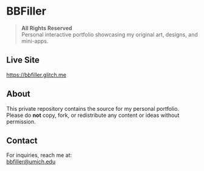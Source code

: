# BBFiller

> **All Rights Reserved**  
> Personal interactive portfolio showcasing my original art, designs, and mini-apps.

## Live Site

https://bbfiller.glitch.me

## About

This private repository contains the source for my personal portfolio.  
Please do **not** copy, fork, or redistribute any content or ideas without permission.

## Contact

For inquiries, reach me at:  
bbfiller@umich.edu
